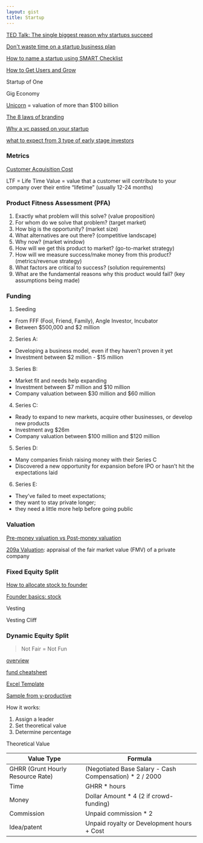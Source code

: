 ```yaml
---
layout: gist
title: Startup
---
```


[TED Talk: The single biggest reason why startups succeed](https://www.youtube.com/watch?v=bNpx7gpSqbY)

[Don't waste time on  a startup business plan](https://www.forbes.com/sites/allbusiness/2018/09/17/dont-waste-time-on-a-startup-business-plan-do-these-5-things-instead/#7ae3cb6d37a6)

[How to name a startup using SMART Checklist](https://growth.org/blog/how-to-name-a-startup-the-s-m-a-r-t-checklist)

[How to Get Users and Grow](https://www.youtube.com/watch?v=URiIsrdplbo&feature=youtu.be)

Startup of One

Gig Economy

[Unicorn](https://www.investopedia.com/terms/u/unicorn.asp) = valuation of more than $100 billion

[The 8 laws of branding](https://www.entrepreneur.com/video/303531)

[Why a vc passed on your startup](https://entrepreneurshandbook.co/the-real-reasons-why-a-vc-passed-on-your-startup-917c30103ecb)

[what to expect from 3 type of early stage investors](https://entrepreneurshandbook.co/what-to-expect-from-3-types-of-early-stage-investors-214e970690e7)


### Metrics

[Customer Acquisition Cost](https://neilpatel.com/blog/customer-acquisition-cost/)

LTF = Life Time Value = value that a customer will contribute to your company over their entire “lifetime” (usually 12-24 months)


### Product Fitness Assessment (PFA) 

1. Exactly what problem will this solve? (value proposition)
2. For whom do we solve that problem? (target market)
3. How big is the opportunity? (market size)
4. What alternatives are out there? (competitive landscape)
6. Why now? (market window)
7. How will we get this product to market? (go-to-market strategy)
8. How will we measure success/make money from this product? (metrics/revenue strategy)
9. What factors are critical to success? (solution requirements)
10. What are the fundamental reasons why this product would fail? (key assumptions being made)

### Funding

1. Seeding
  - From FFF (Fool, Friend, Family), Angle Investor, Incubator
  - Between $500,000 and $2 million
2. Series A: 
  - Developing a business model, even if they haven’t proven it yet
  - Investment between $2 million - $15 million
3. Series B: 
  - Market fit and needs help expanding
  - Investment between $7 million and $10 million
  - Company valuation between $30 million and $60 million
4. Series C:
  - Ready to expand to new markets, acquire other businesses, or develop new products
  - Investment avg $26m
  - Company valuation between $100 million and $120 million
5. Series D:
  - Many companies finish raising money with their Series C
  - Discovered a new opportunity for expansion before IPO or hasn’t hit the expectations laid
6. Series E:
  - They’ve failed to meet expectations; 
  - they want to stay private longer; 
  - they need a little more help before going public

  ### Valuation

  [Pre-money valuation vs Post-money valuation](https://www.investopedia.com/ask/answers/difference-between-premoney-and-postmoney/)

  [209a Valuation](https://carta.com/blog/what-is-a-409a-valuation/): appraisal of the fair market value (FMV) of a private company


  ### Fixed Equity Split

  [How to allocate stock to founder](https://www.cooleygo.com/how-to-allocate-stock-to-founders-early-team-members/)

  [Founder basics: stock](https://www.cooleygo.com/founder-basics-founders-stock/)

  Vesting

  Vesting Cliff

  ### Dynamic Equity Split

  > Not Fair = Not Fun

  [overview](https://www.youtube.com/watch?v=3MYYPkIEyH8)

  [fund cheatsheet](https://slicingpie.com/wp-content/uploads/2017/02/Slicing-Pie-Grunt-Fund-Cheat-Sheet.pdf)

  [Excel Template](https://slicingpie.com/the-grunt-fund-calculator/)

  [Sample from y-productive](https://www.y-productive.com/blog/dynamic-equity-split-or-everyone-is-a-co-founder-in-y-productive)

  How it works:
  1. Assign a leader
  2. Set theoretical value
  3. Determine percentage

  Theoretical Value

  | Value Type | Formula | 
  |---|---|
  |GHRR (Grunt Hourly Resource Rate) | (Negotiated Base Salary - Cash Compensation) * 2 / 2000 |
  | Time | GHRR * hours |
  | Money | Dollar Amount * 4 (2 if crowd-funding)| 
  | Commission | Unpaid commission * 2 |
  | Idea/patent | Unpaid royalty or Development hours + Cost |
